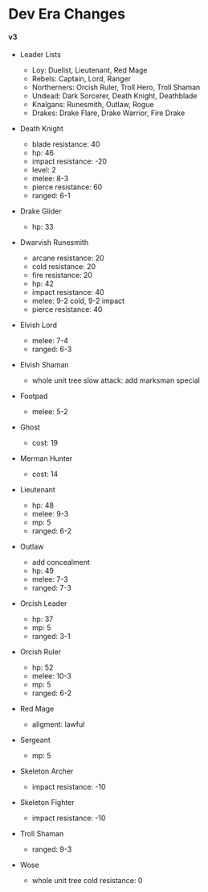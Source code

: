Dev Era Changes
===============

#### v3 ####
* Leader Lists
  - Loy: Duelist, Lieutenant, Red Mage
  - Rebels: Captain, Lord, Ranger
  - Northerners: Orcish Ruler, Troll Hero, Troll Shaman
  - Undead: Dark Sorcerer, Death Knight, Deathblade
  - Knalgans: Runesmith, Outlaw, Rogue
  - Drakes: Drake Flare, Drake Warrior, Fire Drake

* Death Knight
    - blade resistance: 40
    - hp: 46
    - impact resistance: -20
    - level: 2
    - melee: 8-3
    - pierce resistance: 60
    - ranged: 6-1
* Drake Glider
    - hp: 33
* Dwarvish Runesmith
    - arcane resistance: 20
    - cold resistance: 20
    - fire resistance: 20
    - hp: 42
    - impact resistance: 40
    - melee: 9-2 cold, 9-2 impact
    - pierce resistance: 40
* Elvish Lord
    - melee: 7-4
    - ranged: 6-3
* Elvish Shaman
    - whole unit tree slow attack: add marksman special
* Footpad
    - melee: 5-2
* Ghost
    - cost: 19
* Merman Hunter
    - cost: 14
* Lieutenant
    - hp: 48
    - melee: 9-3
    - mp: 5
    - ranged: 6-2
* Outlaw
    - add concealment
    - hp: 49
    - melee: 7-3
    - ranged: 7-3
* Orcish Leader
    - hp: 37
    - mp: 5
    - ranged: 3-1
* Orcish Ruler
    - hp: 52
    - melee: 10-3
    - mp: 5
    - ranged: 6-2
* Red Mage
    - aligment: lawful
* Sergeant
    - mp: 5
* Skeleton Archer
    - impact resistance: -10
* Skeleton Fighter
    - impact resistance: -10
* Troll Shaman
    - ranged: 9-3
* Wose
    - whole unit tree cold resistance: 0

